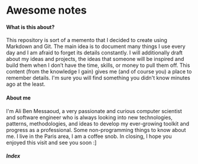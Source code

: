 # Awesome notes

#### What is this about?

This repository is sort of a memento that I decided to create using Markdown and Git. The main idea is to document many things I use every day and I am afraid to forget its details constantly. I will additionally draft about my ideas and projects, the ideas that someone will be inspired and build them when I don’t have the time, skills, or money to pull them off. This content (from the knowledge I gain) gives me (and of course you) a place to remember details. I'm sure you will find something you didn't know minutes ago at the least.

#### About me

I'm Ali Ben Messaoud, a very passionate and curious computer scientist and software engineer who is always looking into new technologies, patterns, methodologies, and ideas to develop my ever-growing toolkit and progress as a professional. Some non-programming things to know about me. I live in the Paris area, I am a coffee snob. In closing, I hope you enjoyed this visit and see you soon :]

##### Index





